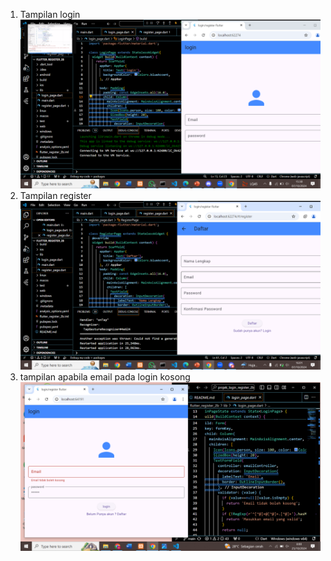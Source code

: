 1. Tampilan login
![alt text](<Screenshot (479).png>)
2. Tampilan register
![alt text](<Screenshot (480).png>)
3. tampilan apabila email pada login kosong
![alt text](image.png)

